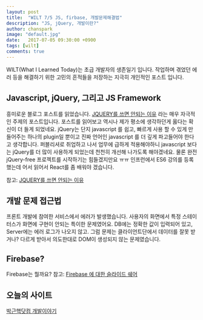 ```yaml
---
layout: post
title:  "WILT 7/5 JS, firbase, 개발문제해결법"
description: "JS, jQuery, 개발이란?"
author: chanspark
image: "default.jpg"
date:   2017-07-05 09:30:00 +0900
tags: [wilt]
comments: true
---
```


WILT(What I Learned Today)는 초급 개발자의 생존일기 입니다. 작업하며 겪었던 에러 등을 해결하기 위한 고민의 흔적들을 저장하는 지극히 개인적인 포스트 입니다. 


## Javascript, jQuery, 그리고 JS Framework
흥미로운 블로그 포스트를 읽었습니다. [JQUERY를 쓰면 안되는 이유](https://www.tokyobranch.net/archives/6598) 라는 매우 자극적인 주제의 포스트입니다. 
포스트를 읽어보고 역시나 제가 평소에 생각하던게 옳다는 확신이 더 들게 되었네요. jQuery는 단지 javascript 를 쉽고, 빠르게 사용 할 수 있게 만들어주는 하나의 plugin일 뿐이고 진짜 언어인 javascript 를 더 깊게 파고들어야 한다고 생각합니다. 퍼블리셔로 취업하고 나서 업무에 급하게 적용해야하니 javascript 보다는 jQuery를 더 많이 사용하게 되었는데 천천히 개선해 나가도록 해야겠네요. 물론 완전 jQuery-free 프로젝트를 시작하기는 힘들겠지만요 ㅠㅠ 인프런에서 ES6 강의를 등록했는데 어서 읽어서 React를 좀 배워야 겠습니다. 

참고: [JQUERY를 쓰면 안되는 이유](https://www.tokyobranch.net/archives/6598)

## 개발 문제 접근법
프론트 개발에 참여한 서비스에서 에러가 발생했습니다. 사용자의 화면에서 특정 스테이터스가 화면에 구현이 안되는 특이한 문제였어요. DB에는 정확한 값이 입력되어 있고, Server에는 에러 로그가 나오지 않고. 그럼 문제는 클라이언트단에서 데이터를 잘못 받거나? 다르게 받아서 의도한대로 DOM이 생성되지 않는 문제였습니다. 

## Firebase?
Firebase는 뭘까요? 
참고: [Firebase 에 대한 슬라이드 쉐어](https://www.slideshare.net/sungbeenjang/firebase-for-web-1-hosting)

## 오늘의 사이트
[박근핵닷컴 개발이야기](https://medium.com/@parkgeunhack/%EB%A1%9C%EB%B9%88%EC%9D%98-%EC%9D%B4%EC%95%BC%EA%B8%B0-%EA%B7%B8%EB%A6%AC%EA%B3%A0-%EA%B0%9C%EB%B0%9C-%ED%94%84%EB%A1%A0%ED%8A%B8%ED%8E%B8-43387f258760)

<!--
## NPM
Node.js 의 앱스토어라고 생각하면 된다. 그만큼 node 관련 모듈이 많이 저장되어 있고, 설치도 `npm install module-name` 으로 매우 쉽게 할 수 있습니다.

### package.json
node 프로젝트에서 npmd 통해 설치한 모듈의 버전정보가 저장 되는 곳입니다. 회사에서는 하나의 프로젝트 파일을 팀원들과 공유해야하는데, npm 모듈이 수십, 수백가지 일경우 git 에 커밋/업로드 하는거 자체가 엄청난 시간을 소요하며, 다른 팀원이 clone 하는 일도 너무 번거로울 수밖에 없습니다. 그래서 git ignore 파일에서 노드 모듈은 모두 무시하고, 이 package.json 에 들어있는 호환되는 모듈 버전들의 리스트를 사용해서 모듈을 설치합니다. node 프로젝트는 대부분 clone 후 npm install 을 하면 로컬에서 테스트 하는데 문제가 없습니다(경험입니다. 별도의 세팅을 해줘야하는 경우도 있습니다.'php laravel등등..')

### devdependencies and dependencies 차이점
npm 모듈을 설치해보면 `npm install module-name` 을 입력해보셨을 겁니다. 그런데 어떤 모듈은 뒤에 `--save` 또는 `--save -dev` 를 붙이라고 설명해줍니다. 별 생각 없이 설치를 하다가 문득 이걸 알아봐야겠다 싶어서 검색을 해봤습니다. 

1. `install`은 모듈을 설치하고 종료되는 커맨드입니다. 
2. `--save`는 package.json 파일에 모듈의 버전 dependency(호환성)을 저장합니다. dependencies 오브젝트에 저장하게 됩니다.
3. `--save -dev`는 `--save`와 동일하지만 devDependencies 오브젝트에 저장합니다.

[블로그 참고](http://ohyecloudy.com/ddiary/2016/09/04/til-npm-install-save-or-save-dev/)

## Underscore JS

[Underscore JS](http://underscorejs.org)란  

## Jekyll & Ruby
퇴근하고 블로그 테마작업을 하려고했는데 이상하게 `jekyll-serve`가 안되네요 ㅠㅠㅠㅠ 마지막 작어 후 했던 건 맥북 OS 업데이트밖에 없는데... 아래는 관련 에러입니다.

```
/System/Library/Frameworks/Ruby.framework/Versions/2.0/usr/lib/ruby/2.0.0/rubygems/dependency.rb:296:in `to_specs': Could not find 'jekyll' (>= 0) among 19 total gem(s) (Gem::LoadError)
```

찬찬히 뜯어보면 jekyll을 못찾고 있고 19가지 gem 도 못찾는다고 뜨는것 같네요. 이게 무슨일인지 싶어서 `ruby -version` 을 쳐서 확인해보니 기존에 rbenv 로 작업해놓았던 2.2 버전대가 아니라 2.3 버전대로 업그레이드가 되어져 있었습니다. 단순히 OS 업데이트로 인한 에러인지, 삽질하면서 2.3버전을 설치했는데 reboot 하지 않아서 업그레이드가 안되어 있던 에러인지... 감을 잡을 수가 없네요. 어쨌든 jekyll이가 없다니 또 설치를 해줬습니다. `gem install jekyll` 후 `gem install bundler`

```
jekyll serve
.....gems/ruby-2.3.4/gems/bundler-1.15.1/lib/bundler/spec_set.rb:87:in `block in materialize': Could not find rb-fsevent-0.9.8 in any of the sources (Bundler::GemNotFound)
```

이건 또 무슨 에러인지... 하... rb-fsevent라는건 Ruby 에서 사용하는 API 라고 합니다. 맥 OS 에서 파일 시스템 크롤링? 을 좀 더 쉽게 하기 위해서 사용되는 API지만 대부분의 gem 들이 이 API를 필수적으로 사용하지는 않지만, 있으면 사용한다고 합니다. 그런데 이게 왜 말썽일까요? 재밌는거는 `jekyll -version` 이라고 하면 위의 에러가 뜨고 `bundler -version` 이라고 하면 제대로된 값을 출력해 줍니다. 지킬을 아예 삭제했다가 다시 설치해볼까... `gem uninstall jekyll`, `sudo gem uninstall jekyll` bundler 도 함께 삭제해 줍니다. 일단 위에 저 에러가 왜 뜨는지 모르니 아예 새로 설치를 해보죠!! `gem install jekyll` 
......
흨 또 같은 에러가 뜹니다. 다시 찬찬히 구글링을 해본 결과 jekyll 을 첫 설치 하고 구동할때 `bundle exec jekyll serve` 명령어로 jekyll 파일에 포함되어있는 gemfile 을 실행시켜야 한다고 나와 있네요! 역시나 위의 명령어를 입력하니 `bundle install` 을 먼저 실행하라고 합니다. 
![alt text](../blogs/assets/20170704/1.png "아싸리")
뚜둔!!
뭔가 행복한 초록색 라인들이 가득하네요! 당장 코드를 실행합니다. `bundle exec jekyll serve --baseurl '' --watch`
여전히 문제가 있기는 합니다. `bundle exec`을 붙이지 않고 `jekyll serve` 를 하면 위의 rb-fsevent 호환성 문제가 자꾸 나타나네요. 제 맥에서만 일어나는 문제일 수도 있습니다. ㅠㅠㅠㅠ 일단 에러코드에서도 'bundle exec 을 에러난 커맨드 앞에 붙이면 문제가 해결될 수 있습니다.' 라고 뜨는 걸 보니 너무 큰 문제는 아닌가 봅니다. 끗!

## 오늘의 사이트
[면접 문제 은행](https://github.com/h5bp/Front-end-Developer-Interview-Questions/tree/master/Translations/Korean)-->



